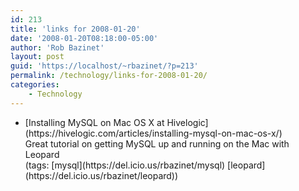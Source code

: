 ```yaml
---
id: 213
title: 'links for 2008-01-20'
date: '2008-01-20T08:18:00-05:00'
author: 'Rob Bazinet'
layout: post
guid: 'https://localhost/~rbazinet/?p=213'
permalink: /technology/links-for-2008-01-20/
categories:
    - Technology
---
```


- <div class="delicious-link">[Installing MySQL on Mac OS X at Hivelogic](https://hivelogic.com/articles/installing-mysql-on-mac-os-x/)</div><div class="delicious-extended">Great tutorial on getting MySQL up and running on the Mac with Leopard</div><div class="delicious-tags">(tags: [mysql](https://del.icio.us/rbazinet/mysql) [leopard](https://del.icio.us/rbazinet/leopard))</div>
 